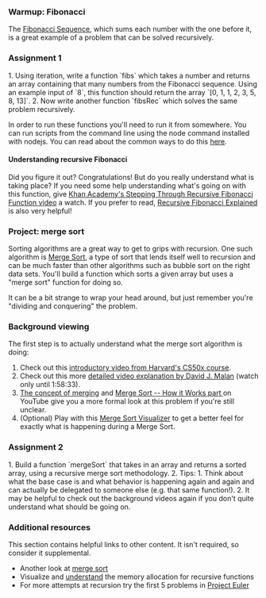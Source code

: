 ### Warmup: Fibonacci

The [Fibonacci Sequence](http://en.wikipedia.org/wiki/Fibonacci_number), which sums each number with the one before it, is a great example of a problem that can be solved recursively.

### Assignment 1

<div class="lesson-content__panel" markdown="1">
  1. Using iteration, write a function `fibs` which takes a number and returns an array containing that many numbers from the Fibonacci sequence. Using an example input of `8`, this function should return the array `[0, 1, 1, 2, 3, 5, 8, 13]`.
  2. Now write another function `fibsRec` which solves the same problem recursively.
</div>

In order to run these functions you'll need to run it from somewhere. You can run scripts from the command line using the node command installed with nodejs. You can read about the common ways to do this [here](https://github.com/nodejs/nodejs.dev/blob/aa4239e87a5adc992fdb709c20aebb5f6da77f86/content/learn/command-line/node-run-cli.en.md).

#### Understanding recursive Fibonacci

Did you figure it out? Congratulations! But do you really understand what is taking place? If you need some help understanding what's going on with this function, give [Khan Academy's Stepping Through Recursive Fibonacci Function video](https://www.youtube.com/watch?v=zg-ddPbzcKM) a watch. If you prefer to read, [Recursive Fibonacci Explained](https://www.scaler.com/topics/fibonacci-series-in-javascript/) is also very helpful!

### Project: merge sort
  
Sorting algorithms are a great way to get to grips with recursion.  One such algorithm is [Merge Sort](http://en.wikipedia.org/wiki/Merge_sort), a type of sort that lends itself well to recursion and can be much faster than other algorithms such as bubble sort on the right data sets.  You'll build a function which sorts a given array but uses a "merge sort" function for doing so.

It can be a bit strange to wrap your head around, but just remember you're "dividing and conquering" the problem.

### Background viewing

The first step is to actually understand what the merge sort algorithm is doing:

1. Check out this [introductory video from Harvard's CS50x course](https://youtu.be/Ns7tGNbtvV4).
2. Check out this more [detailed video explanation by David J. Malan](https://youtu.be/4oqjcKenCH8?t=6248) (watch only until 1:58:33).
3. [The concept of merging](https://youtu.be/6pV2IF0fgKY) and [Merge Sort -- How it Works part ](https://youtu.be/mB5HXBb_HY8) on YouTube give you a more formal look at this problem if you're still unclear.
4. (Optional) Play with this [Merge Sort Visualizer](https://www.hackerearth.com/practice/algorithms/sorting/merge-sort/visualize/) to get a better feel for exactly what is happening during a Merge Sort.

### Assignment 2
<div class="lesson-content__panel" markdown="1">
  1. Build a function `mergeSort` that takes in an array and returns a sorted array, using a recursive merge sort methodology.
  2. Tips:
      1. Think about what the base case is and what behavior is happening again and again and can actually be delegated to someone else (e.g. that same function!).
      2. It may be helpful to check out the background videos again if you don't quite understand what should be going on.
</div>

### Additional resources
This section contains helpful links to other content. It isn't required, so consider it supplemental.

* Another look at [merge sort](http://www.sorting-algorithms.com/merge-sort)
* Visualize and [understand](https://www.educative.io/courses/recursion-for-coding-interviews-in-javascript/NEZ7kKgMJKK) the memory allocation for recursive functions
* For more attempts at recursion try the first 5 problems in [Project Euler](https://projecteuler.net/problems)
